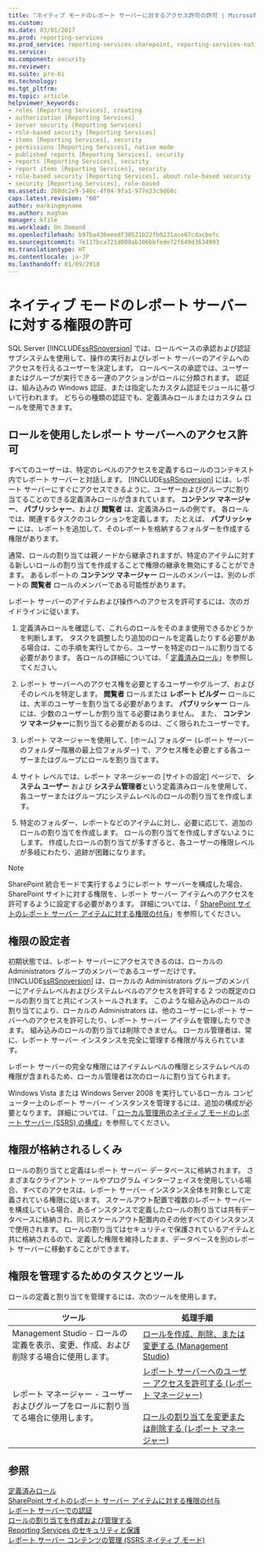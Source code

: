 ```yaml
---
title: "ネイティブ モードのレポート サーバーに対するアクセス許可の許可 | Microsoft Docs"
ms.custom: 
ms.date: 03/01/2017
ms.prod: reporting-services
ms.prod_service: reporting-services-sharepoint, reporting-services-native
ms.service: 
ms.component: security
ms.reviewer: 
ms.suite: pro-bi
ms.technology: 
ms.tgt_pltfrm: 
ms.topic: article
helpviewer_keywords:
- roles [Reporting Services], creating
- authorization [Reporting Services]
- server security [Reporting Services]
- role-based security [Reporting Services]
- items [Reporting Services], security
- permissions [Reporting Services], native mode
- published reports [Reporting Services], security
- reports [Reporting Services], security
- report items [Reporting Services], security
- role-based security [Reporting Services], about role-based security
- security [Reporting Services], role-based
ms.assetid: 260dc2e9-546c-4f04-9fa1-977e23c9d68c
caps.latest.revision: "60"
author: markingmyname
ms.author: maghan
manager: kfile
ms.workload: On Demand
ms.openlocfilehash: b97ba436eeedf30521b22fb0231ace07cdacbefc
ms.sourcegitcommit: 7e117bca721d008ab106bbfede72f649d3634993
ms.translationtype: HT
ms.contentlocale: ja-JP
ms.lasthandoff: 01/09/2018
---
```

# <a name="granting-permissions-on-a-native-mode-report-server"></a>ネイティブ モードのレポート サーバーに対する権限の許可
  SQL Server [!INCLUDE[ssRSnoversion](../../includes/ssrsnoversion-md.md)] では、ロールベースの承認および認証サブシステムを使用して、操作の実行およびレポート サーバーのアイテムへのアクセスを行えるユーザーを決定します。 ロールベースの承認では、ユーザーまたはグループが実行できる一連のアクションがロールに分類されます。 認証は、組み込みの Windows 認証、または指定したカスタム認証モジュールに基づいて行われます。 どちらの種類の認証でも、定義済みロールまたはカスタム ロールを使用できます。  
  
## <a name="using-roles-to-grant-report-server-access"></a>ロールを使用したレポート サーバーへのアクセス許可  
 すべてのユーザーは、特定のレベルのアクセスを定義するロールのコンテキスト内でレポート サーバーと対話します。 [!INCLUDE[ssRSnoversion](../../includes/ssrsnoversion-md.md)] には、レポート サーバーにすぐにアクセスできるように、ユーザーおよびグループに割り当てることのできる定義済みロールが含まれています。 **コンテンツ マネージャー**、 **パブリッシャー**、および **閲覧者** は、定義済みロールの例です。 各ロールでは、関連するタスクのコレクションを定義します。 たとえば、 **パブリッシャー** には、レポートを追加して、そのレポートを格納するフォルダーを作成する権限があります。  
  
 通常、ロールの割り当ては親ノードから継承されますが、特定のアイテムに対する新しいロールの割り当てを作成することで権限の継承を無効にすることができます。 あるレポートの **コンテンツ マネージャー** ロールのメンバーは、別のレポートの **閲覧者** ロールのメンバーである可能性があります。  
  
 レポート サーバーのアイテムおよび操作へのアクセスを許可するには、次のガイドラインに従います。  
  
1.  定義済みロールを確認して、これらのロールをそのまま使用できるかどうかを判断します。 タスクを調整したり追加のロールを定義したりする必要がある場合は、この手順を実行してから、ユーザーを特定のロールに割り当てる必要があります。 各ロールの詳細については、「 [定義済みロール](../../reporting-services/security/role-definitions-predefined-roles.md)」を参照してください。  
  
2.  レポート サーバーへのアクセス権を必要とするユーザーやグループ、およびそのレベルを特定します。 **閲覧者** ロールまたは **レポート ビルダー** ロールには、大半のユーザーを割り当てる必要があります。 **パブリッシャー** ロールには、少数のユーザーしか割り当てる必要はありません。 また、 **コンテンツ マネージャー**に割り当てる必要があるのは、ごく限られたユーザーです。  
  
3.  レポート マネージャーを使用して、[ホーム] フォルダー (レポート サーバーのフォルダー階層の最上位フォルダー) で、アクセス権を必要とする各ユーザーまたはグループにロールを割り当てます。  
  
4.  サイト レベルでは、レポート マネージャーの [サイトの設定] ページで、 **システム ユーザー** および **システム管理者**という定義済みロールを使用して、各ユーザーまたはグループにシステムレベルのロールの割り当てを作成します。  
  
5.  特定のフォルダー、レポートなどのアイテムに対し、必要に応じて、追加のロールの割り当てを作成します。 ロールの割り当てを作成しすぎないようにします。 作成したロールの割り当てが多すぎると、各ユーザーの権限レベルが多岐にわたり、追跡が困難になります。  
  
> [!NOTE]  
>  SharePoint 統合モードで実行するようにレポート サーバーを構成した場合、SharePoint サイトに対する権限を、レポート サーバー アイテムへのアクセスを許可するように設定する必要があります。 詳細については、「 [SharePoint サイトのレポート サーバー アイテムに対する権限の付与](../../reporting-services/security/granting-permissions-on-report-server-items-on-a-sharepoint-site.md)」を参照してください。  
  
## <a name="who-sets-permissions"></a>権限の設定者  
 初期状態では、レポート サーバーにアクセスできるのは、ローカルの Administrators グループのメンバーであるユーザーだけです。 [!INCLUDE[ssRSnoversion](../../includes/ssrsnoversion-md.md)] は、ローカルの Administrators グループのメンバーにアイテムレベルおよびシステムレベルのアクセスを許可する 2 つの既定のロールの割り当てと共にインストールされます。 このような組み込みのロールの割り当てにより、ローカルの Administrators は、他のユーザーにレポート サーバーへのアクセスを許可したり、レポート サーバー アイテムを管理したりできます。 組み込みのロールの割り当ては削除できません。 ローカル管理者は、常に、レポート サーバー インスタンスを完全に管理する権限が与えられています。  
  
 レポート サーバーの完全な権限にはアイテムレベルの権限とシステムレベルの権限が含まれるため、ローカル管理者は次のロールに割り当てられます。  
  
 Windows Vista または Windows Server 2008 を実行しているローカル コンピューター上のレポート サーバー インスタンスを管理するには、追加の構成が必要となります。 詳細については、「 [ローカル管理用のネイティブ モードのレポート サーバー &#40;SSRS&#41; の構成](../../reporting-services/report-server/configure-a-native-mode-report-server-for-local-administration-ssrs.md)」を参照してください。  
  
## <a name="how-permissions-are-stored"></a>権限が格納されるしくみ  
 ロールの割り当てと定義はレポート サーバー データベースに格納されます。 さまざまなクライアント ツールやプログラム インターフェイスを使用している場合、すべてのアクセスは、レポート サーバー インスタンス全体を対象として定義されている権限に従います。 スケールアウト配置で複数のレポート サーバーを構成している場合、あるインスタンスで定義したロールの割り当ては共有データベースに格納され、同じスケールアウト配置内のその他すべてのインスタンスで使用されます。 ロールの割り当てはセキュリティで保護されているアイテムと共に格納されるので、定義した権限を維持したまま、データベースを別のレポート サーバーに移動することができます。  
  
## <a name="tasks-and-tools-for-managing-permissions"></a>権限を管理するためのタスクとツール  
 ロールの定義と割り当てを管理するには、次のツールを使用します。  
  
|ツール|処理手順|  
|----------|-----------|  
|Management Studio - ロールの定義を表示、変更、作成、および削除する場合に使用します。|[ロールを作成、削除、または変更する (Management Studio)](../../reporting-services/security/role-definitions-create-delete-or-modify.md)|  
|レポート マネージャー - ユーザーおよびグループをロールに割り当てる場合に使用します。|[レポート サーバーへのユーザー アクセスを許可する (レポート マネージャー)](../../reporting-services/security/grant-user-access-to-a-report-server-report-manager.md)<br /><br /> [ロールの割り当てを変更または削除する (レポート マネージャー)](../../reporting-services/security/role-assignments-modify-or-delete.md)|  
  
## <a name="see-also"></a>参照  
 [定義済みロール](../../reporting-services/security/role-definitions-predefined-roles.md)   
 [SharePoint サイトのレポート サーバー アイテムに対する権限の付与](../../reporting-services/security/granting-permissions-on-report-server-items-on-a-sharepoint-site.md)   
 [レポート サーバーでの認証](../../reporting-services/security/authentication-with-the-report-server.md)   
 [ロールの割り当てを作成および管理する](../../reporting-services/security/create-and-manage-role-assignments.md)   
 [Reporting Services のセキュリティと保護](../../reporting-services/security/reporting-services-security-and-protection.md)   
 [レポート サーバー コンテンツの管理 &#40;SSRS ネイティブ モード&#41;](../../reporting-services/report-server/report-server-content-management-ssrs-native-mode.md)  
  
  
